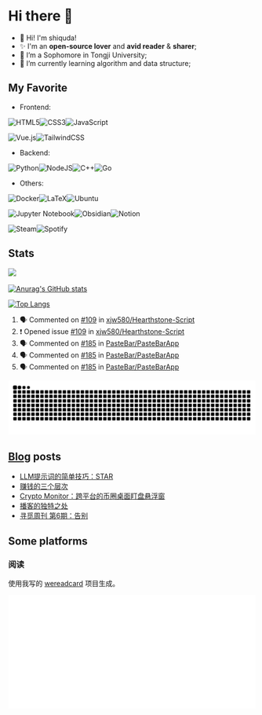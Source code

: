 # Hi there 👋

- 👋 Hi! I'm shiquda!
- ✨ I'm an **open-source lover** and **avid reader** & **sharer**;
- 📖 I’m a Sophomore in Tongji University;
- 🌱 I’m currently learning algorithm and data structure;

## My Favorite

- Frontend:

![HTML5](https://img.shields.io/badge/html5-%23E34F26.svg?style=for-the-badge&logo=html5&logoColor=white)![CSS3](https://img.shields.io/badge/css3-%231572B6.svg?style=for-the-badge&logo=css3&logoColor=white)![JavaScript](https://img.shields.io/badge/javascript-%23323330.svg?style=for-the-badge&logo=javascript&logoColor=%23F7DF1E)

![Vue.js](https://img.shields.io/badge/vuejs-%2335495e.svg?style=for-the-badge&logo=vuedotjs&logoColor=%234FC08D)![TailwindCSS](https://img.shields.io/badge/tailwindcss-%2338B2AC.svg?style=for-the-badge&logo=tailwind-css&logoColor=white)

- Backend:

![Python](https://img.shields.io/badge/python-%233776AB.svg?style=for-the-badge&logo=python&logoColor=white)![NodeJS](https://img.shields.io/badge/node.js-6DA55F?style=for-the-badge&logo=node.js&logoColor=white)![C++](https://img.shields.io/badge/c++-%2300599C.svg?style=for-the-badge&logo=c%2B%2B&logoColor=white)![Go](https://img.shields.io/badge/go-%2300ADD8.svg?style=for-the-badge&logo=go&logoColor=white)

- Others:

![Docker](https://img.shields.io/badge/docker-%230db7ed.svg?style=for-the-badge&logo=docker&logoColor=white)![LaTeX](https://img.shields.io/badge/latex-%23008080.svg?style=for-the-badge&logo=latex&logoColor=white)![Ubuntu](https://img.shields.io/badge/Ubuntu-E95420?style=for-the-badge&logo=ubuntu&logoColor=white)

![Jupyter Notebook](https://img.shields.io/badge/jupyter-%23FA0F00.svg?style=for-the-badge&logo=jupyter&logoColor=white)![Obsidian](https://img.shields.io/badge/Obsidian-%23483699.svg?style=for-the-badge&logo=obsidian&logoColor=white)![Notion](https://img.shields.io/badge/Notion-%23000000.svg?style=for-the-badge&logo=notion&logoColor=white)

![Steam](https://img.shields.io/badge/steam-%23000000.svg?style=for-the-badge&logo=steam&logoColor=white)![Spotify](https://img.shields.io/badge/Spotify-1ED760?style=for-the-badge&logo=spotify&logoColor=white)

## Stats

![](https://komarev.com/ghpvc/?username=shiquda)

[![Anurag's GitHub stats](https://github-readme-stats.vercel.app/api?username=shiquda&theme=vue-dark&show_icons=true)](https://github.com/anuraghazra/github-readme-stats)

[![Top Langs](https://github-readme-stats.vercel.app/api/top-langs/?username=shiquda&theme=vue-dark&show_icons=true&hide=SCSS,Jupyter%20Notebook)](https://github.com/anuraghazra/github-readme-stats)

<!--START_SECTION:activity-->
1. 🗣 Commented on [#109](https://github.com/xjw580/Hearthstone-Script/issues/109#issuecomment-2558334096) in [xjw580/Hearthstone-Script](https://github.com/xjw580/Hearthstone-Script)
2. ❗ Opened issue [#109](https://github.com/xjw580/Hearthstone-Script/issues/109) in [xjw580/Hearthstone-Script](https://github.com/xjw580/Hearthstone-Script)
3. 🗣 Commented on [#185](https://github.com/PasteBar/PasteBarApp/issues/185#issuecomment-2480979660) in [PasteBar/PasteBarApp](https://github.com/PasteBar/PasteBarApp)
4. 🗣 Commented on [#185](https://github.com/PasteBar/PasteBarApp/issues/185#issuecomment-2480977187) in [PasteBar/PasteBarApp](https://github.com/PasteBar/PasteBarApp)
5. 🗣 Commented on [#185](https://github.com/PasteBar/PasteBarApp/issues/185#issuecomment-2480968255) in [PasteBar/PasteBarApp](https://github.com/PasteBar/PasteBarApp)
<!--END_SECTION:activity-->

<picture>
  <source media="(prefers-color-scheme: dark)" srcset="https://raw.githubusercontent.com/shiquda/shiquda/output/github-contribution-grid-snake-dark.svg">
  <source media="(prefers-color-scheme: light)" srcset="https://raw.githubusercontent.com/shiquda/shiquda/output/github-contribution-grid-snake.svg">
  <img alt="github contribution grid snake animation" src="https://raw.githubusercontent.com/shiquda/shiquda/output/github-contribution-grid-snake.svg">
</picture>

## [Blog](https://shiquda.link/) posts
<!-- BLOG-POST-LIST:START -->
- [LLM提示词的简单技巧：STAR](https://shiquda.link/tip-on-llm-prompt-star/)
- [赚钱的三个层次](https://shiquda.link/three-levels-of-earning/)
- [Crypto Monitor：跨平台的币圈桌面盯盘悬浮窗](https://shiquda.link/introducing-crypto-monitor/)
- [播客的独特之处](https://shiquda.link/why-is-podcast-special/)
- [寻觅周刊 第6期：告别](https://shiquda.link/seeking-weekly-6/)
<!-- BLOG-POST-LIST:END -->

## Some platforms

### 阅读

使用我写的 [wereadcard](https://github.com/shiquda/wereadcard) 项目生成。

![Weread Card](https://github.com/shiquda/wereadcard/raw/main/output/recent_read.svg)

<!--
**shiquda/shiquda** is a ✨ _special_ ✨ repository because its `README.md` (this file) appears on your GitHub profile.

Here are some ideas to get you started:

- 🔭 I’m currently working on ...
- 🌱 I’m currently learning ...
- 👯 I’m looking to collaborate on ...
- 🤔 I’m looking for help with ...
- 💬 Ask me about ...
- 📫 How to reach me: ...
- 😄 Pronouns: ...
- ⚡ Fun fact: ...
-->
